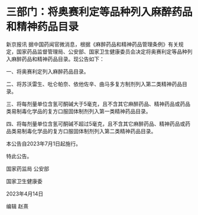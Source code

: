 # 三部门：将奥赛利定等品种列入麻醉药品和精神药品目录

新京报讯
据中国药闻官微消息，根据《麻醉药品和精神药品管理条例》有关规定，国家药品监督管理局、公安部、国家卫生健康委员会决定将奥赛利定等品种列入麻醉药品和精神药品目录。现公告如下：

一、将奥赛利定列入麻醉药品目录。

二、将苏沃雷生、吡仑帕奈、依他佐辛、曲马多复方制剂列入第二类精神药品目录。

三、将每剂量单位含氢可酮碱大于5毫克，且不含其它麻醉药品、精神药品或药品类易制毒化学品的复方口服固体制剂列入第一类精神药品目录。

四、将每剂量单位含氢可酮碱不超过5毫克，且不含其它麻醉药品、精神药品或药品类易制毒化学品的复方口服固体制剂列入第二类精神药品目录。

本公告自2023年7月1日起施行。

特此公告。

国家药监局 公安部

国家卫生健康委

2023年4月14日

编辑 赵熹

